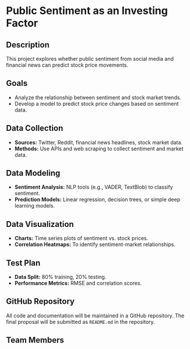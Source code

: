 # Public Sentiment as an Investing Factor

## Description
This project explores whether public sentiment from social media and financial news can predict stock price movements.

## Goals
- Analyze the relationship between sentiment and stock market trends.
- Develop a model to predict stock price changes based on sentiment data.

## Data Collection
- **Sources:** Twitter, Reddit, financial news headlines, stock market data.
- **Methods:** Use APIs and web scraping to collect sentiment and market data.

## Data Modeling
- **Sentiment Analysis:** NLP tools (e.g., VADER, TextBlob) to classify sentiment.
- **Prediction Models:** Linear regression, decision trees, or simple deep learning models.

## Data Visualization
- **Charts:** Time series plots of sentiment vs. stock prices.
- **Correlation Heatmaps:** To identify sentiment-market relationships.

## Test Plan
- **Data Split:** 80% training, 20% testing.
- **Performance Metrics:** RMSE and correlation scores.

## GitHub Repository
All code and documentation will be maintained in a GitHub repository. The final proposal will be submitted as `README.md` in the repository.

## Team Members

